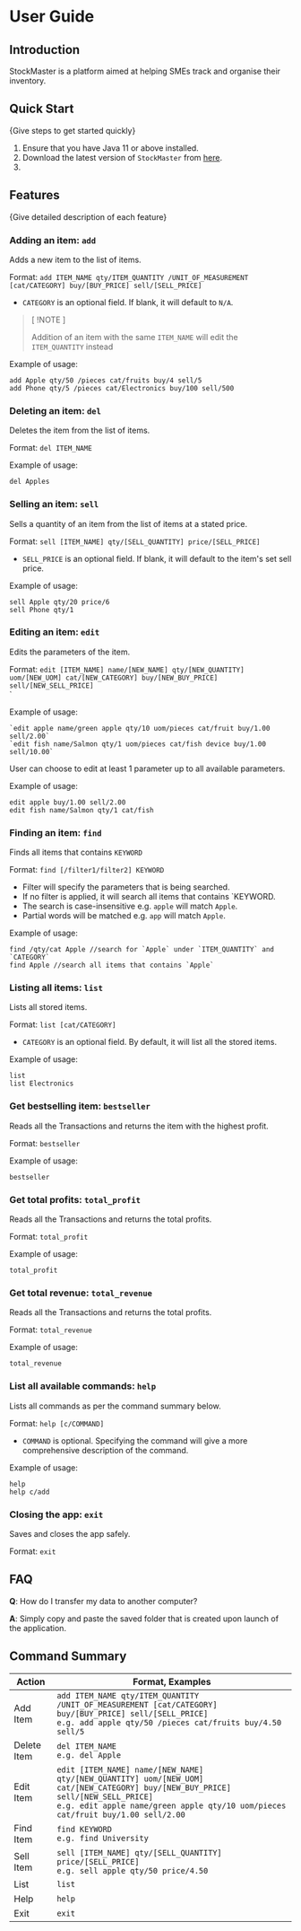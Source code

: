 # User Guide

## Introduction

StockMaster is a platform aimed at helping SMEs track and organise their inventory.

## Quick Start

{Give steps to get started quickly}

1. Ensure that you have Java 11 or above installed.
2. Download the latest version of `StockMaster` from [here](http://link.to/duke).
3. 

## Features 

{Give detailed description of each feature}

### Adding an item: `add`
Adds a new item to the list of items.

Format: `add ITEM_NAME qty/ITEM_QUANTITY /UNIT_OF_MEASUREMENT [cat/CATEGORY] buy/[BUY_PRICE] sell/[SELL_PRICE]`

* `CATEGORY` is an optional field. If blank, it will default to `N/A`.

> [ !NOTE ]
> 
> Addition of an item with the same `ITEM_NAME` will edit the `ITEM_QUANTITY` instead

Example of usage: 
```
add Apple qty/50 /pieces cat/fruits buy/4 sell/5
add Phone qty/5 /pieces cat/Electronics buy/100 sell/500
```

### Deleting an item: `del`
Deletes the item from the list of items.

Format: `del ITEM_NAME`

Example of usage:
```
del Apples
```

### Selling an item: `sell`
Sells a quantity of an item from the list of items at a stated price.

Format: `sell [ITEM_NAME] qty/[SELL_QUANTITY] price/[SELL_PRICE]`

* `SELL_PRICE` is an optional field. If blank, it will default to the item's set sell price.

Example of usage:
```
sell Apple qty/20 price/6
sell Phone qty/1
```

### Editing an item: `edit`
Edits the parameters of the item.

Format: `edit [ITEM_NAME] name/[NEW_NAME] qty/[NEW_QUANTITY] uom/[NEW_UOM] cat/[NEW_CATEGORY] buy/[NEW_BUY_PRICE] sell/[NEW_SELL_PRICE]`<br/>`

Example of usage:
```
`edit apple name/green apple qty/10 uom/pieces cat/fruit buy/1.00 sell/2.00`
`edit fish name/Salmon qty/1 uom/pieces cat/fish device buy/1.00 sell/10.00`
```
User can choose to edit at least 1 parameter up to all available parameters.

Example of usage:
```
edit apple buy/1.00 sell/2.00
edit fish name/Salmon qty/1 cat/fish
```

### Finding an item: `find`
Finds all items that contains `KEYWORD` 

Format: `find [/filter1/filter2] KEYWORD`

* Filter will specify the parameters that is being searched.
* If no filter is applied, it will search all items that contains `KEYWORD.
* The search is case-insensitive e.g. `apple` will match `Apple`.
* Partial words will be matched e.g. `app` will match `Apple`.

Example of usage:
```
find /qty/cat Apple //search for `Apple` under `ITEM_QUANTITY` and `CATEGORY`
find Apple //search all items that contains `Apple`
```

### Listing all items: `list`
Lists all stored items.

Format: `list [cat/CATEGORY]`

* `CATEGORY` is an optional field. By default, it will list all the stored items.

Example of usage:
```
list
list Electronics
```
### Get bestselling item: `bestseller`
Reads all the Transactions and returns the item with the highest profit.

Format: `bestseller`

Example of usage:
```
bestseller
```

### Get total profits: `total_profit`
Reads all the Transactions and returns the total profits.

Format: `total_profit`

Example of usage:
```
total_profit
```

### Get total revenue: `total_revenue`
Reads all the Transactions and returns the total profits.

Format: `total_revenue`

Example of usage:
```
total_revenue
```

### List all available commands: `help`
Lists all commands as per the command summary below.

Format: `help [c/COMMAND]`

* `COMMAND` is optional. Specifying the command will give a more comprehensive
  description of the command.

Example of usage:
```
help
help c/add
```


### Closing the app: `exit`
Saves and closes the app safely.

Format: `exit`

## FAQ

**Q**: How do I transfer my data to another computer? 

**A**: Simply copy and paste the saved folder that is created upon launch of 
the application.

## Command Summary

| Action      | Format, Examples                                                                                                                                                                                                        |
|-------------|-------------------------------------------------------------------------------------------------------------------------------------------------------------------------------------------------------------------------|
| Add Item    | `add ITEM_NAME qty/ITEM_QUANTITY /UNIT_OF_MEASUREMENT [cat/CATEGORY] buy/[BUY_PRICE] sell/[SELL_PRICE]`<br/> `e.g. add apple qty/50 /pieces cat/fruits buy/4.50 sell/5`                                                 |
| Delete Item | `del ITEM_NAME`<br/> `e.g. del Apple`                                                                                                                                                                                   |
| Edit Item   | `edit [ITEM_NAME] name/[NEW_NAME] qty/[NEW_QUANTITY] uom/[NEW_UOM] cat/[NEW_CATEGORY] buy/[NEW_BUY_PRICE] sell/[NEW_SELL_PRICE]`<br/>`e.g. edit apple name/green apple qty/10 uom/pieces cat/fruit buy/1.00 sell/2.00`  |
| Find Item   | `find KEYWORD`<br/> `e.g. find University`                                                                                                                                                                              |
| Sell Item   | `sell [ITEM_NAME] qty/[SELL_QUANTITY] price/[SELL_PRICE]`<br/> `e.g. sell apple qty/50 price/4.50`                                                                                                                      |
| List        | `list`                                                                                                                                                                                                                  |
| Help        | `help`                                                                                                                                                                                                                  |
| Exit        | `exit`                                                                                                                                                                                                                  |
